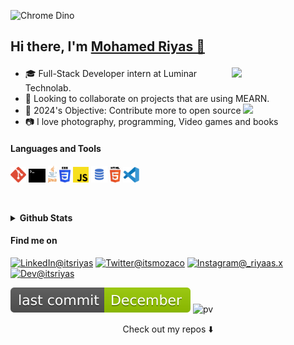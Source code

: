 

![Chrome Dino](https://media1.tenor.com/m/_DOBjnGspYAAAAAC/code-coding.gif)

<h2 align="left">Hi there, I'm <a href="https://www.linkedin.com/in/ujwalkandi" target="_blank" rel="noopener noreferrer">Mohamed Riyas 👋 
 
 
<a href="https://github.com/itsriyas-exe"><img align='right' src='https://media1.tenor.com/m/Z_Ah8rkdZ4YAAAAd/walking-code.gif' width='150"'></a></h2>

- 🎓 Full-Stack Developer intern at Luminar Technolab.
- 👯 Looking to collaborate on projects that are using MEARN.
- 🌟 2024's Objective: Contribute more to open source <img src="https://media.giphy.com/media/WUlplcMpOCEmTGBtBW/giphy.gif" width="30">
- 📷 I love photography, programming, Video games and books 


#### Languages and Tools 
<p>
  <code><img height="25" src="/svg/git-icon.svg" alt="git"></code>
  <code><img height="22" src="/svg/terminal-1.svg" alt="terminal"></code>
  <code><img height="27" src="/svg/java-4.svg" alt="java"></code>
  <code><img height="25" src="/svg/css-3.svg" alt="CSS"></code>
  <code><img height="25" src="/svg/javascript.svg" alt="JavaScript"></code>
  <code><img height="26" src="/svg/sql.png" alt="SQL"></code>
  <code><img height="25" src="/svg/html-5.svg" alt="HTML"></code>
  <code><img height="25" src="/svg/visual-studio-code-1.svg" alt="Visual Code Studio"></code>
</p>

<br />

<p>
    <details>
     <summary><strong>Github Stats</strong></summary>
     
[![Mohamed Riyas's github stats](https://github-readme-stats.vercel.app/api?username=itsriyas-exe&count_private=true&show_icons=true&theme=blue-green&hide_rank=false&hide=stars&include_all_commits=true)](https://github.com/itsriyas-exe?tab=repositories)&nbsp;&nbsp;[![Top Langs](https://github-readme-stats.vercel.app/api/top-langs/?username=itsriyas-exe&layout=compact&langs_count=6&theme=blue-green)](https://github.com/itsriyas-exe)
    </details>
</p>




#### Find me on  


<a href="https://www.linkedin.com/in/itsriyas"><img src="https://img.shields.io/badge/-LinkedIn-blue?style=flat-square&logo=Linkedin&logoColor=white" alt="LinkedIn@itsriyas"></a>
<a href="https://twitter.com/itsmozaco"><img src="https://img.shields.io/badge/Twitter--_.svg?style=social&logo=twitter" alt="Twitter@itsmozaco"></a>
<a href="https://instagram.com/_riyaas.x"><img src="https://img.shields.io/badge/Instagram--_.svg?style=social&logo=instagram" alt="Instagram@_riyaas.x"></a>
<a href="https://dev.to/itsriyas"><img src="https://img.shields.io/badge/dev.to--_.svg?style=social&logo=dev.to" alt="Dev@itsriyas"></a>


</p>


![GitHub last commit](/svg/last%20commit.svg)
![pv](https://pageview.vercel.app/?github_user=itsriyas-exe)



<p align="center">
Check out my repos ⬇️  
</p>
